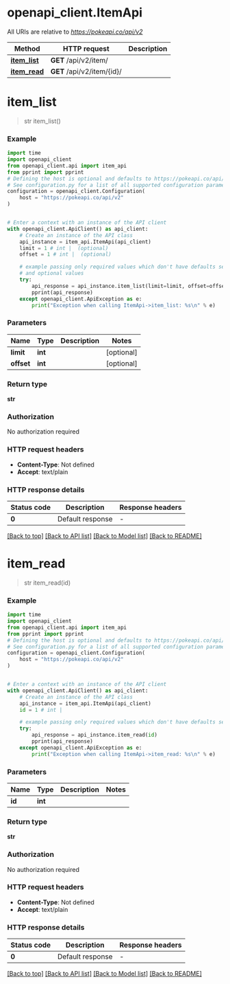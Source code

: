 # openapi_client.ItemApi

All URIs are relative to *https://pokeapi.co/api/v2*

Method | HTTP request | Description
------------- | ------------- | -------------
[**item_list**](ItemApi.md#item_list) | **GET** /api/v2/item/ | 
[**item_read**](ItemApi.md#item_read) | **GET** /api/v2/item/{id}/ | 


# **item_list**
> str item_list()



### Example


```python
import time
import openapi_client
from openapi_client.api import item_api
from pprint import pprint
# Defining the host is optional and defaults to https://pokeapi.co/api/v2
# See configuration.py for a list of all supported configuration parameters.
configuration = openapi_client.Configuration(
    host = "https://pokeapi.co/api/v2"
)


# Enter a context with an instance of the API client
with openapi_client.ApiClient() as api_client:
    # Create an instance of the API class
    api_instance = item_api.ItemApi(api_client)
    limit = 1 # int |  (optional)
    offset = 1 # int |  (optional)

    # example passing only required values which don't have defaults set
    # and optional values
    try:
        api_response = api_instance.item_list(limit=limit, offset=offset)
        pprint(api_response)
    except openapi_client.ApiException as e:
        print("Exception when calling ItemApi->item_list: %s\n" % e)
```


### Parameters

Name | Type | Description  | Notes
------------- | ------------- | ------------- | -------------
 **limit** | **int**|  | [optional]
 **offset** | **int**|  | [optional]

### Return type

**str**

### Authorization

No authorization required

### HTTP request headers

 - **Content-Type**: Not defined
 - **Accept**: text/plain


### HTTP response details

| Status code | Description | Response headers |
|-------------|-------------|------------------|
**0** | Default response |  -  |

[[Back to top]](#) [[Back to API list]](../README.md#documentation-for-api-endpoints) [[Back to Model list]](../README.md#documentation-for-models) [[Back to README]](../README.md)

# **item_read**
> str item_read(id)



### Example


```python
import time
import openapi_client
from openapi_client.api import item_api
from pprint import pprint
# Defining the host is optional and defaults to https://pokeapi.co/api/v2
# See configuration.py for a list of all supported configuration parameters.
configuration = openapi_client.Configuration(
    host = "https://pokeapi.co/api/v2"
)


# Enter a context with an instance of the API client
with openapi_client.ApiClient() as api_client:
    # Create an instance of the API class
    api_instance = item_api.ItemApi(api_client)
    id = 1 # int | 

    # example passing only required values which don't have defaults set
    try:
        api_response = api_instance.item_read(id)
        pprint(api_response)
    except openapi_client.ApiException as e:
        print("Exception when calling ItemApi->item_read: %s\n" % e)
```


### Parameters

Name | Type | Description  | Notes
------------- | ------------- | ------------- | -------------
 **id** | **int**|  |

### Return type

**str**

### Authorization

No authorization required

### HTTP request headers

 - **Content-Type**: Not defined
 - **Accept**: text/plain


### HTTP response details

| Status code | Description | Response headers |
|-------------|-------------|------------------|
**0** | Default response |  -  |

[[Back to top]](#) [[Back to API list]](../README.md#documentation-for-api-endpoints) [[Back to Model list]](../README.md#documentation-for-models) [[Back to README]](../README.md)

